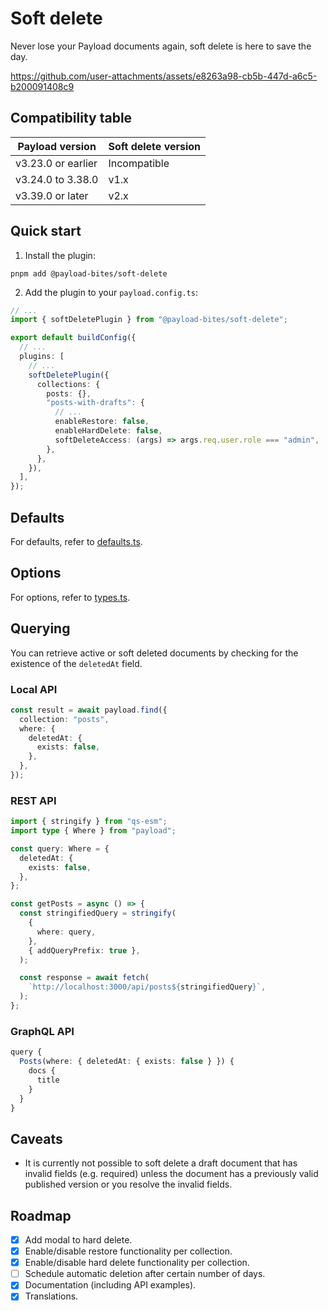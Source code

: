 # Soft delete

Never lose your Payload documents again, soft delete is here to save the day.

https://github.com/user-attachments/assets/e8263a98-cb5b-447d-a6c5-b200091408c9

## Compatibility table

| Payload version    | Soft delete version |
| ------------------ | ------------------- |
| v3.23.0 or earlier | Incompatible        |
| v3.24.0 to 3.38.0  | v1.x                |
| v3.39.0 or later   | v2.x                |

## Quick start

1. Install the plugin:

```shell
pnpm add @payload-bites/soft-delete
```

2. Add the plugin to your `payload.config.ts`:

```ts
// ...
import { softDeletePlugin } from "@payload-bites/soft-delete";

export default buildConfig({
  // ...
  plugins: [
    // ...
    softDeletePlugin({
      collections: {
        posts: {},
        "posts-with-drafts": {
          // ...
          enableRestore: false,
          enableHardDelete: false,
          softDeleteAccess: (args) => args.req.user.role === "admin",
        },
      },
    }),
  ],
});
```

## Defaults

For defaults, refer to [defaults.ts](./src/defaults.ts).

## Options

For options, refer to [types.ts](./src/types.ts).

## Querying

You can retrieve active or soft deleted documents by checking for the existence of the `deletedAt` field.

### Local API

```ts
const result = await payload.find({
  collection: "posts",
  where: {
    deletedAt: {
      exists: false,
    },
  },
});
```

### REST API

```ts
import { stringify } from "qs-esm";
import type { Where } from "payload";

const query: Where = {
  deletedAt: {
    exists: false,
  },
};

const getPosts = async () => {
  const stringifiedQuery = stringify(
    {
      where: query,
    },
    { addQueryPrefix: true },
  );

  const response = await fetch(
    `http://localhost:3000/api/posts${stringifiedQuery}`,
  );
};
```

### GraphQL API

```ts
query {
  Posts(where: { deletedAt: { exists: false } }) {
    docs {
      title
    }
  }
}
```

## Caveats

- It is currently not possible to soft delete a draft document that has invalid fields (e.g. required) unless the document has a previously valid published version or you resolve the invalid fields.

## Roadmap

- [x] Add modal to hard delete.
- [x] Enable/disable restore functionality per collection.
- [x] Enable/disable hard delete functionality per collection.
- [ ] Schedule automatic deletion after certain number of days.
- [x] Documentation (including API examples).
- [x] Translations.
